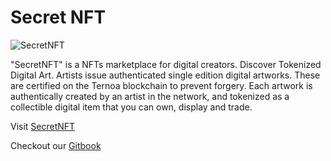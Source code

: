 # Secret NFT

![SecretNFT](https://www.secret-nft.com/ternoa-social-banner.jpg)

"SecretNFT" is a NFTs marketplace for digital creators. Discover Tokenized Digital Art. Artists issue authenticated single edition digital artworks. These are certified on the Ternoa blockchain to prevent forgery. Each artwork is authentically created by an artist in the network, and tokenized as a collectible digital item that you can own, display and trade.

Visit [SecretNFT](https://www.secret-nft.com/)

Checkout our [Gitbook](https://ternoa-2.gitbook.io/marketplace/)